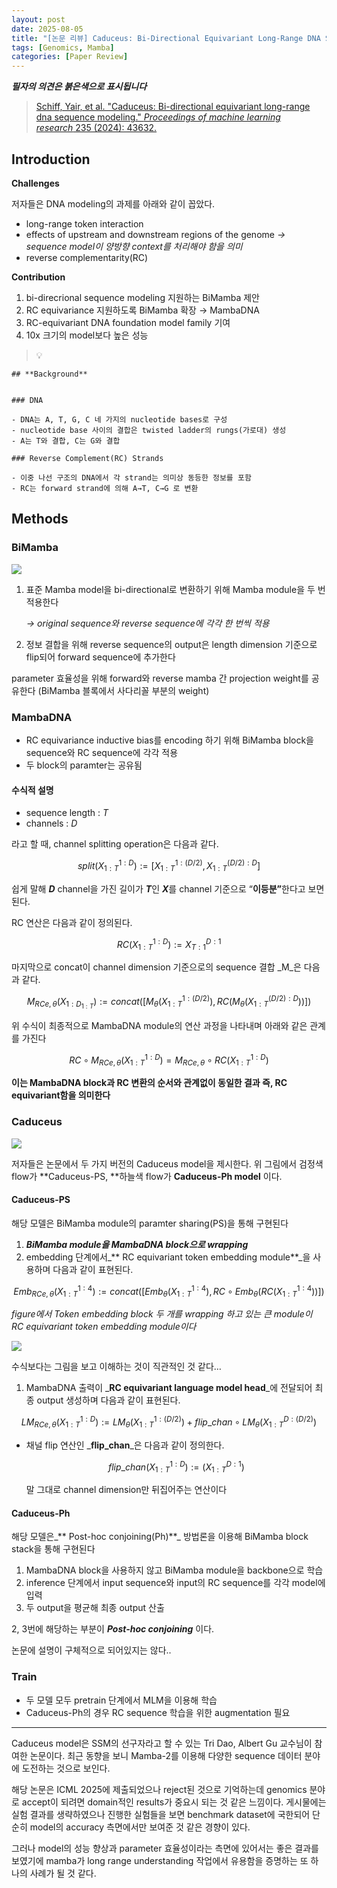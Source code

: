 ```yaml
---
layout: post
date: 2025-08-05
title: "[논문 리뷰] Caduceus: Bi-Directional Equivariant Long-Range DNA Sequence Modeling"
tags: [Genomics, Mamba]
categories: [Paper Review]
---
```


<span class="notion-red">_**필자의 의견은 붉은색으로 표시됩니다**_</span>


> [Schiff, Yair, et al. "Caduceus: Bi-directional equivariant long-range dna sequence modeling." ](https://pmc.ncbi.nlm.nih.gov/articles/PMC12189541/)[_Proceedings of machine learning research_](https://pmc.ncbi.nlm.nih.gov/articles/PMC12189541/)[ 235 (2024): 43632.](https://pmc.ncbi.nlm.nih.gov/articles/PMC12189541/)



## Introduction


**Challenges**


저자들은 DNA modeling의 과제를 아래와 같이 꼽았다.

- long-range token interaction
- effects of upstream and downstream regions of the genome 
_→ sequence model이 양방향 context를 처리해야 함을 의미_
- reverse complementarity(RC)

**Contribution**

1. bi-direcrional sequence modeling 지원하는 BiMamba 제안
1. RC equivariance 지원하도록 BiMamba 확장 → MambaDNA
1. RC-equivariant DNA foundation model family 기여
1. 10x 크기의 model보다 높은 성능

> 💡 


	## **Background**


	### DNA

	- DNA는 A, T, G, C 네 가지의 nucleotide bases로 구성
	- nucleotide base 사이의 결합은 twisted ladder의 rungs(가로대) 생성
	- A는 T와 결합, C는 G와 결합

	### Reverse Complement(RC) Strands

	- 이중 나선 구조의 DNA에서 각 strand는 의미상 동등한 정보를 포함
	- RC는 forward strand에 의해 A→T, C→G 로 변환


## Methods



### BiMamba


![](https://prod-files-secure.s3.us-west-2.amazonaws.com/542b861c-36a8-4051-84e5-8804b6728dba/2c247d59-7815-4980-99f0-8f0d21f445a7/image.png?X-Amz-Algorithm=AWS4-HMAC-SHA256&X-Amz-Content-Sha256=UNSIGNED-PAYLOAD&X-Amz-Credential=ASIAZI2LB466TCQRXTLN%2F20250810%2Fus-west-2%2Fs3%2Faws4_request&X-Amz-Date=20250810T210054Z&X-Amz-Expires=3600&X-Amz-Security-Token=IQoJb3JpZ2luX2VjEKH%2F%2F%2F%2F%2F%2F%2F%2F%2F%2FwEaCXVzLXdlc3QtMiJHMEUCIFgaxbZ4JtbNBPP1rJaYEQ5%2Bgii%2FFNbMZxeppktDLwe5AiEArDwVNCW8LCpOmHlFhdiwxh021z2RwQ9rcHcCl1BvirMqiAQI2v%2F%2F%2F%2F%2F%2F%2F%2F%2F%2FARAAGgw2Mzc0MjMxODM4MDUiDAZfPgCZfvDI3zN3NyrcAx6%2BRdSh9grp9SF4bCn%2FOBs%2BDgilolQE7qxRSQU3lEH34IJiAVB1lXa775YZOM%2B%2FKa0eohyZ2fUiVBRUsvLjtRFw3J4ao9m4GpyIDLMobZoPd3hXP%2BWkBkbtWMnbp5%2FO3uVyI8FDxdwb2gHN4x0%2BTHjR5IX74Grpxqi5d5%2FPMeE3YcmVi19fzrElbe2ek508lK4JDb0Zxp%2Fku0T2%2F34Sw0cVJnwN%2FGxovZZR%2BENtFUWQYgdVyICs6mAKbDeZe6or7L5K0LS10q4jxCzFTK4SKmdBc361Q8iRJ82AZrRwvEX7AJ8W423bYS9N2MylKQw4%2B6UGYru09eAVbCPoNyWkW2p1Y1Ze1uNR6BS6dJNhVciAIlCD0Xd49APczp0AOqs9YXTcWtRCwUyl47GymkxdXVUPf%2B0Wmprx5XhVU0lVQDMkevZEb2KQbweAfzZd4%2F8krTlMCX5unNYaI3ji7v98889SdhT78EVe8HdfhYGNFYd4QgcchKCnvRegpfLh8Gfn4IJlLo1QDRX2kxyXMb2J5NUK%2BguoFQnJ%2BtodE121XLWaGWVGJvBW4FoCtnkswhopgQf91QfWDEC2ob9b%2Biz0EIjQ0uhaDSN5HuZ4MGd73qq%2BwCKrTbv4gBR0RRmWMIGf48QGOqUB355kPNJlEB5I96lflM8bozaENomBuxqj5K6Sh%2Fb1MSsI3kIW9HBr52OEDRAM%2B2yKQwu0jeRXurjXF6Ai8rTlgTYkKNtnjJjh4wDyS8hbkFgtKwppy4a0jjbJElShNkwEiqiwlSoTSBvhddrJWjoefLmNcuR7P8x3UBJ5uSY8nfQkovBwuU4h4N7GUJ6XCsuMlNNvzOj%2FYlaZndsww%2FEiKvNpAyR1&X-Amz-Signature=fe763bd44a37ec29a8ea83986c5b8406cfa76c69f653d52ebe0b19f0708952b5&X-Amz-SignedHeaders=host&x-amz-checksum-mode=ENABLED&x-id=GetObject)

1. 표준 Mamba model을 bi-directional로 변환하기 위해 Mamba module을 두 번 적용한다

	_→ original sequence와 reverse sequence에 각각 한 번씩 적용_

1. 정보 결합을 위해 reverse sequence의 output은 length dimension 기준으로 flip되어 forward sequence에 추가한다

parameter 효율성을 위해 forward와 reverse mamba 간 projection weight를 공유한다 (BiMamba 블록에서 사다리꼴 부분의 weight)



### MambaDNA

- RC equivariance inductive bias를 encoding 하기 위해 BiMamba block을 sequence와 RC sequence에 각각 적용
- 두 block의 paramter는 공유됨


#### 수식적 설명

- sequence length : _T_
- channels : _D_

라고 할 때,  channel splitting operation은 다음과 같다.


$$
split(X^{1:D}_{1:T}):=[X^{1:(D/2)}_{1:T},X^{(D/2):D}_{1:T}]
$$


<span class="notion-red">쉽게 말해 </span><span class="notion-red">_**D**_</span><span class="notion-red"> channel을 가진 길이가 </span><span class="notion-red">_**T**_</span><span class="notion-red">인 </span><span class="notion-red">_**X**_</span><span class="notion-red">를 channel 기준으로 “</span><span class="notion-red">**이등분”**</span><span class="notion-red">한다고 보면 된다.</span>


RC 연산은 다음과 같이 정의된다.


$$
RC(X^{1:D}_{1:T}):=X^{D:1}_{T:1}
$$


마지막으로 concat이 channel dimension 기준으로의 sequence 결합 _M_은 다음과 같다.


$$
M_{RCe,\theta}(X_{1:D_{1:T}}):=concat([M_{\theta}(X^{1:(D/2)}_{1:T}),RC(M_{\theta}(X^{(D/2):D}_{1:T}))])
$$


위 수식이 최종적으로 MambaDNA module의 연산 과정을 나타내며 아래와 같은 관계를 가진다


$$
RC\circ M_{RCe,\theta}(X^{1:D}_{1:T}) = M_{RCe,\theta} \circ RC(X^{1:D}_{1:T})
$$


**이는 MambaDNA block과 RC 변환의 순서와 관계없이 동일한 결과 즉, RC equivariant함을 의미한다**



### Caduceus


![](https://prod-files-secure.s3.us-west-2.amazonaws.com/542b861c-36a8-4051-84e5-8804b6728dba/f94a60d7-8145-473b-aef9-7c68d3ec604a/image.png?X-Amz-Algorithm=AWS4-HMAC-SHA256&X-Amz-Content-Sha256=UNSIGNED-PAYLOAD&X-Amz-Credential=ASIAZI2LB466TCQRXTLN%2F20250810%2Fus-west-2%2Fs3%2Faws4_request&X-Amz-Date=20250810T210054Z&X-Amz-Expires=3600&X-Amz-Security-Token=IQoJb3JpZ2luX2VjEKH%2F%2F%2F%2F%2F%2F%2F%2F%2F%2FwEaCXVzLXdlc3QtMiJHMEUCIFgaxbZ4JtbNBPP1rJaYEQ5%2Bgii%2FFNbMZxeppktDLwe5AiEArDwVNCW8LCpOmHlFhdiwxh021z2RwQ9rcHcCl1BvirMqiAQI2v%2F%2F%2F%2F%2F%2F%2F%2F%2F%2FARAAGgw2Mzc0MjMxODM4MDUiDAZfPgCZfvDI3zN3NyrcAx6%2BRdSh9grp9SF4bCn%2FOBs%2BDgilolQE7qxRSQU3lEH34IJiAVB1lXa775YZOM%2B%2FKa0eohyZ2fUiVBRUsvLjtRFw3J4ao9m4GpyIDLMobZoPd3hXP%2BWkBkbtWMnbp5%2FO3uVyI8FDxdwb2gHN4x0%2BTHjR5IX74Grpxqi5d5%2FPMeE3YcmVi19fzrElbe2ek508lK4JDb0Zxp%2Fku0T2%2F34Sw0cVJnwN%2FGxovZZR%2BENtFUWQYgdVyICs6mAKbDeZe6or7L5K0LS10q4jxCzFTK4SKmdBc361Q8iRJ82AZrRwvEX7AJ8W423bYS9N2MylKQw4%2B6UGYru09eAVbCPoNyWkW2p1Y1Ze1uNR6BS6dJNhVciAIlCD0Xd49APczp0AOqs9YXTcWtRCwUyl47GymkxdXVUPf%2B0Wmprx5XhVU0lVQDMkevZEb2KQbweAfzZd4%2F8krTlMCX5unNYaI3ji7v98889SdhT78EVe8HdfhYGNFYd4QgcchKCnvRegpfLh8Gfn4IJlLo1QDRX2kxyXMb2J5NUK%2BguoFQnJ%2BtodE121XLWaGWVGJvBW4FoCtnkswhopgQf91QfWDEC2ob9b%2Biz0EIjQ0uhaDSN5HuZ4MGd73qq%2BwCKrTbv4gBR0RRmWMIGf48QGOqUB355kPNJlEB5I96lflM8bozaENomBuxqj5K6Sh%2Fb1MSsI3kIW9HBr52OEDRAM%2B2yKQwu0jeRXurjXF6Ai8rTlgTYkKNtnjJjh4wDyS8hbkFgtKwppy4a0jjbJElShNkwEiqiwlSoTSBvhddrJWjoefLmNcuR7P8x3UBJ5uSY8nfQkovBwuU4h4N7GUJ6XCsuMlNNvzOj%2FYlaZndsww%2FEiKvNpAyR1&X-Amz-Signature=274b4be0c6a1f2933c75e5a353205a6a47c798e8d2dfee97a258d284f18fc379&X-Amz-SignedHeaders=host&x-amz-checksum-mode=ENABLED&x-id=GetObject)


저자들은 논문에서 두 가지 버전의 Caduceus model을 제시한다. 위 그림에서 검정색 flow가 **Caduceus-PS, **하늘색 flow가 **Caduceus-Ph model** 이다.



#### Caduceus-PS


해당 모델은 BiMamba module의 paramter sharing(PS)을 통해 구현된다

1. _**BiMamba module을 MambaDNA block으로 wrapping**_
1. embedding 단계에서_** RC equivariant token embedding module**_을 사용하며 다음과 같이 표현된다.

$$
Emb_{RCe,\theta}(X^{1:4}_{1:T}):=concat([Emb_{\theta}(X^{1:4}_{1:T}),RC \circ Emb_{\theta}(RC(X^{1:4}_{1:T}))])
$$


_figure에서 Token embedding block 두 개를 wrapping 하고 있는 큰 module이 RC equivariant token embedding module이다_


![](https://prod-files-secure.s3.us-west-2.amazonaws.com/542b861c-36a8-4051-84e5-8804b6728dba/b175e4da-71eb-4e91-8c23-a06dabe673c9/image.png?X-Amz-Algorithm=AWS4-HMAC-SHA256&X-Amz-Content-Sha256=UNSIGNED-PAYLOAD&X-Amz-Credential=ASIAZI2LB466TCQRXTLN%2F20250810%2Fus-west-2%2Fs3%2Faws4_request&X-Amz-Date=20250810T210055Z&X-Amz-Expires=3600&X-Amz-Security-Token=IQoJb3JpZ2luX2VjEKH%2F%2F%2F%2F%2F%2F%2F%2F%2F%2FwEaCXVzLXdlc3QtMiJHMEUCIFgaxbZ4JtbNBPP1rJaYEQ5%2Bgii%2FFNbMZxeppktDLwe5AiEArDwVNCW8LCpOmHlFhdiwxh021z2RwQ9rcHcCl1BvirMqiAQI2v%2F%2F%2F%2F%2F%2F%2F%2F%2F%2FARAAGgw2Mzc0MjMxODM4MDUiDAZfPgCZfvDI3zN3NyrcAx6%2BRdSh9grp9SF4bCn%2FOBs%2BDgilolQE7qxRSQU3lEH34IJiAVB1lXa775YZOM%2B%2FKa0eohyZ2fUiVBRUsvLjtRFw3J4ao9m4GpyIDLMobZoPd3hXP%2BWkBkbtWMnbp5%2FO3uVyI8FDxdwb2gHN4x0%2BTHjR5IX74Grpxqi5d5%2FPMeE3YcmVi19fzrElbe2ek508lK4JDb0Zxp%2Fku0T2%2F34Sw0cVJnwN%2FGxovZZR%2BENtFUWQYgdVyICs6mAKbDeZe6or7L5K0LS10q4jxCzFTK4SKmdBc361Q8iRJ82AZrRwvEX7AJ8W423bYS9N2MylKQw4%2B6UGYru09eAVbCPoNyWkW2p1Y1Ze1uNR6BS6dJNhVciAIlCD0Xd49APczp0AOqs9YXTcWtRCwUyl47GymkxdXVUPf%2B0Wmprx5XhVU0lVQDMkevZEb2KQbweAfzZd4%2F8krTlMCX5unNYaI3ji7v98889SdhT78EVe8HdfhYGNFYd4QgcchKCnvRegpfLh8Gfn4IJlLo1QDRX2kxyXMb2J5NUK%2BguoFQnJ%2BtodE121XLWaGWVGJvBW4FoCtnkswhopgQf91QfWDEC2ob9b%2Biz0EIjQ0uhaDSN5HuZ4MGd73qq%2BwCKrTbv4gBR0RRmWMIGf48QGOqUB355kPNJlEB5I96lflM8bozaENomBuxqj5K6Sh%2Fb1MSsI3kIW9HBr52OEDRAM%2B2yKQwu0jeRXurjXF6Ai8rTlgTYkKNtnjJjh4wDyS8hbkFgtKwppy4a0jjbJElShNkwEiqiwlSoTSBvhddrJWjoefLmNcuR7P8x3UBJ5uSY8nfQkovBwuU4h4N7GUJ6XCsuMlNNvzOj%2FYlaZndsww%2FEiKvNpAyR1&X-Amz-Signature=14b62b1ab12452de340ab761781195ed9ff9a3ae7075bbad5c1c5e24e291115e&X-Amz-SignedHeaders=host&x-amz-checksum-mode=ENABLED&x-id=GetObject)


<span class="notion-red">수식보다는 그림을 보고 이해하는 것이 직관적인 것 같다…</span>

1. MambaDNA 출력이 _**RC equivariant language model head**_에 전달되어 최종 output 생성하며 다음과 같이 표현된다.

$$
LM_{RCe,\theta}(X^{1:D}_{1:T}):= LM_{\theta}(X^{1:(D/2)}_{1:T})+flip\_chan\circ LM_{\theta}(X^{D:(D/2)}_{1:T})
$$

- 채널 flip 연산인 _**flip\_chan**_은 다음과 같이 정의한다.

	$$
	flip\_chan(X^{1:D}_{1:T}):=(X^{D:1}_{1:T})
	$$


	말 그대로 channel dimension만 뒤집어주는 연산이다



#### Caduceus-Ph


해당 모델은_** Post-hoc conjoining(Ph)**_ 방법론을 이용해 BiMamba block stack을 통해 구현된다

1. MambaDNA block을 사용하지 않고 BiMamba module을 backbone으로 학습
1. inference 단계에서 input sequence와 input의 RC sequence를 각각 model에 입력
1. 두 output을 평균해 최종 output 산출

2, 3번에 해당하는 부분이 _**Post-hoc conjoining**_ 이다.


<span class="notion-red">논문에 설명이 구체적으로 되어있지는 않다..</span>



### Train

- 두 모델 모두 pretrain 단계에서 MLM을 이용해 학습
- Caduceus-Ph의 경우 RC sequence 학습을 위한 augmentation 필요

---


<span class="notion-red">Caduceus model은 SSM의 선구자라고 할 수 있는 Tri Dao, Albert Gu 교수님이 참여한 논문이다. 최근 동향을 보니 Mamba-2를 이용해 다양한 sequence 데이터 분야에 도전하는 것으로 보인다.</span>


<span class="notion-red">해당 논문은 ICML 2025에 제출되었으나 reject된 것으로 기억하는데 genomics 분야로 accept이 되려면 domain적인 results가 중요시 되는 것 같은 느낌이다. 게시물에는 실험 결과를 생략하였으나 진행한 실험들을 보면 benchmark dataset에 국한되어 단순히 model의 accuracy 측면에서만 보여준 것 같은 경향이 있다.</span>


<span class="notion-red">그러나 model의 성능 향상과 parameter 효율성이라는 측면에 있어서는 좋은 결과를 보였기에 mamba가 long range understanding 작업에서 유용함을 증명하는 또 하나의 사례가 될 것 같다.</span>

